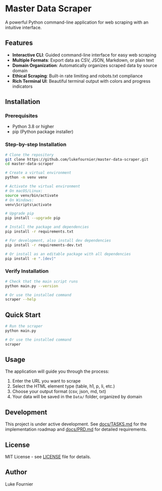 # Master Data Scraper

A powerful Python command-line application for web scraping with an intuitive interface.

## Features

- **Interactive CLI**: Guided command-line interface for easy web scraping
- **Multiple Formats**: Export data as CSV, JSON, Markdown, or plain text
- **Domain Organization**: Automatically organizes scraped data by source domain
- **Ethical Scraping**: Built-in rate limiting and robots.txt compliance
- **Rich Terminal UI**: Beautiful terminal output with colors and progress indicators

## Installation

### Prerequisites
- Python 3.8 or higher
- pip (Python package installer)

### Step-by-step Installation

```bash
# Clone the repository
git clone https://github.com/lukefournier/master-data-scraper.git
cd master-data-scraper

# Create a virtual environment
python -m venv venv

# Activate the virtual environment
# On macOS/Linux:
source venv/bin/activate
# On Windows:
venv\Scripts\activate

# Upgrade pip
pip install --upgrade pip

# Install the package and dependencies
pip install -r requirements.txt

# For development, also install dev dependencies
pip install -r requirements-dev.txt

# Or install as an editable package with all dependencies
pip install -e ".[dev]"
```

### Verify Installation

```bash
# Check that the main script runs
python main.py --version

# Or use the installed command
scraper --help
```

## Quick Start

```bash
# Run the scraper
python main.py

# Or use the installed command
scraper
```

## Usage

The application will guide you through the process:

1. Enter the URL you want to scrape
2. Select the HTML element type (table, h1, p, li, etc.)
3. Choose your output format (csv, json, md, txt)
4. Your data will be saved in the `Data/` folder, organized by domain

## Development

This project is under active development. See [docs/TASKS.md](docs/TASKS.md) for the implementation roadmap and [docs/PRD.md](docs/PRD.md) for detailed requirements.

## License

MIT License - see [LICENSE](LICENSE) file for details.

## Author

Luke Fournier